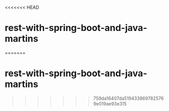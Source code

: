 <<<<<<< HEAD
# rest-with-spring-boot-and-java-martins
=======
# rest-with-spring-boot-and-java-martins
>>>>>>> 759da16407da5194338697825769e019ae93e315
